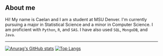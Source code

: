 ## About me

Hi! My name is Caelan and I am a student at MSU Denver. I'm currently pursuing a major in Statistical Science and a minor in Computer Science. I am proficient with `Python`, `R`, and `SAS`. I have also used `SQL`, `MongoDB`, and `Java`.

---

[![Anurag's GitHub stats](https://github-readme-stats.vercel.app/api?username=cbarond&show_icons=true&hide_border=true&theme=tokyonight)](https://github.com/anuraghazra/github-readme-stats)
[![Top Langs](https://github-readme-stats.vercel.app/api/top-langs/?username=cbarond&show_icons=true&hide_border=true&theme=tokyonight)](https://github.com/anuraghazra/github-readme-stats)

<!---
cbarond/cbarond is a ✨ special ✨ repository because its `README.md` (this file) appears on your GitHub profile.
You can click the Preview link to take a look at your changes.
--->
